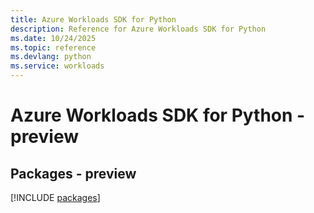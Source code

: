 ```yaml
---
title: Azure Workloads SDK for Python
description: Reference for Azure Workloads SDK for Python
ms.date: 10/24/2025
ms.topic: reference
ms.devlang: python
ms.service: workloads
---
```

# Azure Workloads SDK for Python - preview
## Packages - preview
[!INCLUDE [packages](workloads-index.md)]